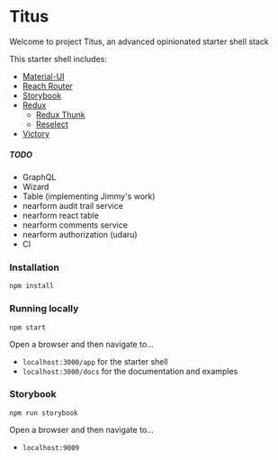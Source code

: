 # Titus

Welcome to project Titus, an advanced opinionated starter shell stack

This starter shell includes:

- [Material-UI](https://material-ui.com/)
- [Reach Router](https://reach.tech/router)
- [Storybook](https://storybook.js.org/)
- [Redux](https://redux.js.org/)
  - [Redux Thunk](https://github.com/reduxjs/redux-thunk)
  - [Reselect](https://github.com/reduxjs/reselect)
- [Victory](https://formidable.com/open-source/victory/docs/)

##### TODO

- GraphQL
- Wizard
- Table (implementing Jimmy's work)
- nearform audit trail service
- nearform react table
- nearform comments service
- nearform authorization (udaru)
- CI

### Installation

```
npm install
```

### Running locally

```
npm start
```

Open a browser and then navigate to...

- `localhost:3000/app` for the starter shell
- `localhost:3000/docs` for the documentation and examples

### Storybook

```
npm run storybook
```

Open a browser and then navigate to...

- `localhost:9009`
